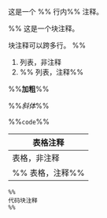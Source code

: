 这是一个 %% 行内%% 注释。

%%
这是一个块注释。

块注释可以跨多行。
%%

1. 列表，非注释
2. %% 列表，注释%%

%%**加粗**%%

%%_斜体_%%

%%`code`%%

| 表格注释       |
| ---------- |
| 表格，非注释     |
| %% 表格，注释%% |

```text
%%
代码块注释
%%
```
